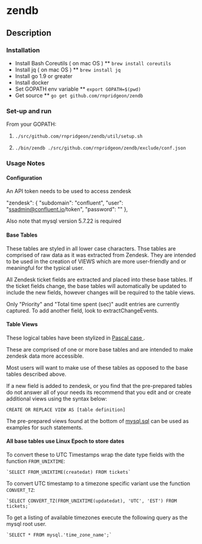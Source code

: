 # zendb

## Description

### Installation ###

* Install Bash Coreutils ( on mac OS )
  ** `brew install coreutils`
* Install jq ( on mac OS )
  ** `brew install jq`
* Install go 1.9 or greater
* Install docker 
* Set GOPATH env variable
  ** `export GOPATH=$(pwd)`
* Get source 
  ** `go get github.com/rnpridgeon/zendb`

### Set-up and run ###

From your GOPATH: 

1. `./src/github.com/rnpridgeon/zendb/util/setup.sh`

2. `./bin/zendb ./src/github.com/rnpridgeon/zendb/exclude/conf.json`

### Usage Notes ###

#### Configuration ####
An API token needs to be used to access zendesk

 "zendesk": {
    "subdomain": "confluent",
    "user": "ssadmin@confluent.io/token",
    "password": "<api-key>"
  },

Also note that mysql version 5.7.22 is required

#### Base Tables ####
These tables are styled in all lower case characters. Thse tables are comprised of raw data as it was extracted from Zendesk. 
They are intended to be used in the creation of VIEWS which are more user-friendly and or meaningful for the typical user. 

All Zendesk ticket fields are extracted and placed into these base tables.  If the ticket fields change, the base tables will automatically
be updated to include the new fields, however changes will be required to the table views.

Only "Priority" and "Total time spent (sec)" audit entries are currently captured.  To add another field, look to extractChangeEvents.

#### Table Views ####

These logical tables have been stylized in [ Pascal case ]( http://wiki.c2.com/?PascalCase ). 

These are comprised of one or more base tables and are intended to make zendesk data more accessible. 

Most users will want to make use of these tables as opposed to the base tables described above. 

If a new field is added to zendesk, or you find that the pre-prepared tables do not answer all of your needs its recommend that you edit and or create additional views using the syntax below: 

`CREATE OR REPLACE VIEW AS [table definition]`

The pre-prepared views found at the bottom of [ mysql.sql]( ./scripts/mysql.sql ) can be used as examples for such statements. 

#### All base tables use Linux Epoch to store dates #### 

  To convert these to UTC Timestamps wrap the date type fields with the function `FROM_UNIXTIME`: 

    `SELECT FROM_UNIXTIME(createdat) FROM tickets`

  To convert UTC timestamp to a timezone specific variant use the function `CONVERT_TZ`: 

    `SELECT CONVERT_TZ(FROM_UNIXTIME(updatedat), 'UTC', 'EST') FROM tickets;`

  To get a listing of available timezones execute the following query as the mysql root user. 

    `SELECT * FROM mysql.'time_zone_name';`

